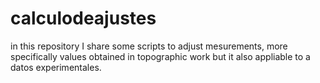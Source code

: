 # calculodeajustes
in this repository I share some scripts to adjust mesurements, more specifically values obtained in topographic work but it also appliable to a datos experimentales.
